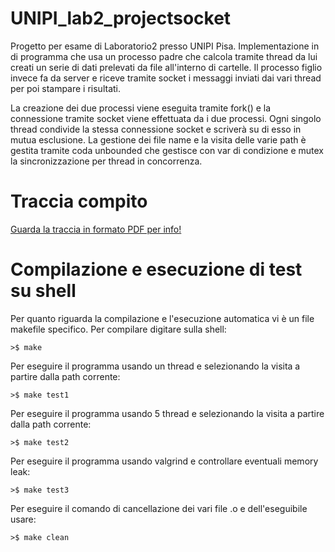 # UNIPI_lab2_projectsocket
Progetto per esame di Laboratorio2 presso UNIPI Pisa. Implementazione in di programma che usa un processo padre che calcola tramite thread da lui creati un serie di dati prelevati da file all'interno di cartelle. Il processo figlio invece fa da server e riceve tramite socket i messaggi inviati dai vari thread per poi stampare i risultati.

La creazione dei due processi viene eseguita tramite fork() e la connessione tramite socket viene effettuata da i due processi. Ogni singolo thread condivide la stessa connessione socket e scriverà su di esso in mutua esclusione.
La gestione dei file name e la visita delle varie path è gestita tramite coda unbounded che gestisce con var di condizione e mutex la sincronizzazione per thread in concorrenza.



# Traccia compito 
[Guarda la traccia in formato PDF per info!](https://drive.google.com/file/d/1DTi2gcoUpxUY6yPcsguJJHVjni0CWNqm/view?usp=share_link)

# Compilazione e esecuzione di test su shell
Per quanto riguarda la compilazione e l'esecuzione automatica vi è un file makefile specifico.
Per compilare digitare sulla shell:
```
>$ make
```

Per eseguire il programma usando un thread e selezionando la visita a partire dalla path corrente:
```
>$ make test1
```

Per eseguire il programma usando 5 thread e selezionando la visita a partire dalla path corrente:
```
>$ make test2
```


Per eseguire il programma usando valgrind e controllare eventuali memory leak:
```
>$ make test3
```


Per eseguire il comando di cancellazione dei vari file .o e dell'eseguibile usare:
```
>$ make clean
```

